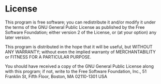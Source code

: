 License
=======

This program is free software; you can redistribute it and/or modify it under
the terms of the GNU General Public License as published by the Free Software
Foundation; either version 2 of the License, or (at your option) any later
version.

This program is distributed in the hope that it will be useful, but WITHOUT ANY
WARRANTY; without even the implied warranty of MERCHANTABILITY or FITNESS FOR A
PARTICULAR PURPOSE.

You should have received a copy of the GNU General Public License along with
this program; if not, write to the Free Software Foundation, Inc., 51 Franklin
St, Fifth Floor, Boston, MA 02110-1301 USA

